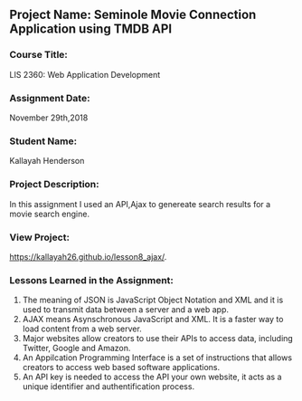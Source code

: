 ## Project Name:  Seminole Movie Connection Application using TMDB API

### Course Title:
LIS 2360:  Web Application Development

### Assignment Date:  
November 29th,2018

### Student Name:  
Kallayah Henderson

### Project Description:
In this assignment I used an API,Ajax to genereate search results for a movie search engine. 

### View Project:
 https://kallayah26.github.io/lesson8_ajax/.
### Lessons Learned in the Assignment:
1. The meaning of JSON is JavaScript Object Notation and XML and it is used to transmit data between a server and a web app.
2. AJAX means Asynschronous JavaScript and XML. It is a faster way to load content from a web server.
3. Major websites allow creators to use their APIs to access data, including Twitter, Google and Amazon. 
4. An Appilcation Programming Interface is a set of instructions that allows creators to access web based software applications.
5. An API key is needed to access the API your own website, it acts as a unique identifier and authentification process.